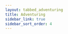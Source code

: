 ```yaml
---
layout: tabbed_adventuring
title: Adventuring
sidebar_link: true
sidebar_sort_order: 4
---
```


<!-- The content for this page is under layouts/.

It's a hacky fix to get tabbed content into this theme, but it does the job for now. -->